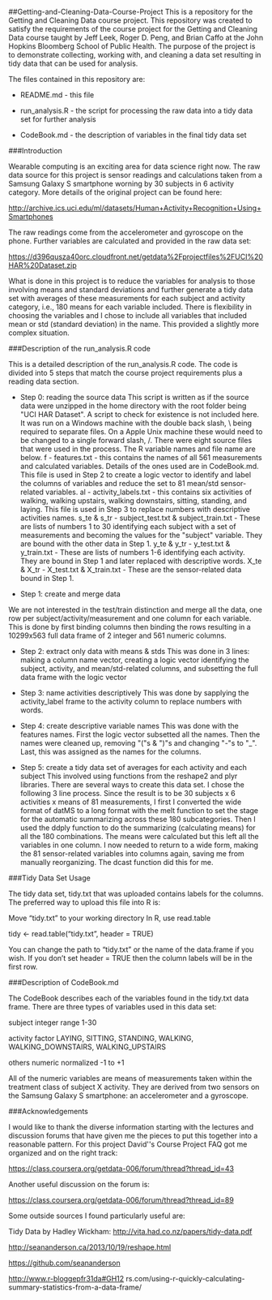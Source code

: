 ##Getting-and-Cleaning-Data-Course-Project
This is a repository for the Getting and Cleaning Data course project. This repository was created to satisfy the requirements of the course project for the Getting and Cleaning Data course taught by Jeff Leek, Roger D. Peng, and Brian Caffo at the John Hopkins Bloomberg School of Public Health. The purpose of the project is to demonstrate collecting, working with, and cleaning a data set resulting in tidy data that can be used for analysis.

The files contained in this repository are: 

* README.md - this file

* run_analysis.R - the script for processing the raw data into a tidy data set for further analysis

* CodeBook.md - the description of variables in the final tidy data set

###Introduction

Wearable computing is an exciting area for data science right now. The raw data source for this project is sensor readings and calculations taken from a Samsung Galaxy S smartphone worning by 30 subjects in 6 activity category. More details of the original project can be found here:

http://archive.ics.uci.edu/ml/datasets/Human+Activity+Recognition+Using+Smartphones

The raw readings come from the accelerometer and gyroscope on the phone. Further variables are calculated and provided in the raw data set:

https://d396qusza40orc.cloudfront.net/getdata%2Fprojectfiles%2FUCI%20HAR%20Dataset.zip

What is done in this project is to reduce the variables for analysis to those involving means and standard deviations and further generate a tidy data set with averages of these measurements for each subject and activity category, i.e., 180 means for each variable included. There is flexibility in choosing the variables and I chose to include all variables that included mean or std (standard deviation) in the name. This provided a slightly more complex situation.

###Description of the run_analysis.R code

This is a detailed description of the run_analysis.R code. The code is divided into 5 steps that match the course project requirements plus a reading data section.

* Step 0: reading the source data
This script is written as if the source data were unzipped in the home directory with the root folder being "UCI HAR Dataset". A script to check for existence is not included here. It was run on a Windows machine with the double back slash, \ being required to separate files. On a Apple Unix machine these would need to be changed to a single forward slash, /. There were eight source files that were used in the process. The R variable names and file name are below. f - features.txt - this contains the names of all 561 measurements and calculated variables. Details of the ones used are in CodeBook.md. This file is used in Step 2 to create a logic vector to identify and label the columns of variables and reduce the set to 81 mean/std sensor-related variables. al - activity_labels.txt - this contains six activities of walking, walking upstairs, walking downstairs, sitting, standing, and laying. This file is used in Step 3 to replace numbers with descriptive activities names. s_te & s_tr - subject_test.txt & subject_train.txt - These are lists of numbers 1 to 30 identifying each subject with a set of measurements and becoming the values for the "subject" variable. They are bound with the other data in Step 1. y_te & y_tr - y_test.txt & y_train.txt - These are lists of numbers 1-6 identifying each activity. They are bound in Step 1 and later replaced with descriptive words. X_te & X_tr - X_test.txt & X_train.txt - These are the sensor-related data bound in Step 1.

* Step 1: create and merge data

We are not interested in the test/train distinction and merge all the data, one row per subject/activity/measurement and one column for each variable. This is done by first binding columns then binding the rows resulting in a 10299x563 full data frame of 2 integer and 561 numeric columns.

* Step 2: extract only data with means & stds
This was done in 3 lines: making a column name vector, creating a logic vector identifying the subject, activity, and mean/std-related columns, and subsetting the full data frame with the logic vector

* Step 3: name activities descriptively
This was done by sapplying the activity_label frame to the activity column to replace numbers with words.

* Step 4: create descriptive variable names
This was done with the features names. First the logic vector subsetted all the names. Then the names were cleaned up, removing "("s & ")"s and changing "-"s to "_". Last, this was assigned as the names for the columns.

* Step 5: create a tidy data set of averages for each activity and each subject
This involved using functions from the reshape2 and plyr libraries. There are several ways to create this data set. I chose the following 3 line process. Since the result is to be 30 subjects x 6 activities x means of 81 measurements, I first I converted the wide format of datMS to a long format with the melt function to set the stage for the automatic summarizing across these 180 subcategories. Then I used the ddply function to do the summarizing (calculating means) for all the 180 combinations. The means were calculated but this left all the variables in one column. I now needed to return to a wide form, making the 81 sensor-related variables into columns again, saving me from manually reorganizing. The dcast function did this for me.

###Tidy Data Set Usage

The tidy data set, tidy.txt that was uploaded contains labels for the columns. The preferred way to upload this file into R is:

Move “tidy.txt” to your working directory In R, use read.table

tidy <- read.table(“tidy.txt”, header = TRUE)

You can change the path to “tidy.txt” or the name of the data.frame if you wish. If you don’t set header = TRUE then the column labels will be in the first row.

###Description of CodeBook.md

The CodeBook describes each of the variables found in the tidy.txt data frame. There are three types of variables used in this data set:

subject integer range 1-30

activity factor LAYING, SITTING, STANDING, WALKING, WALKING_DOWNSTAIRS, WALKING_UPSTAIRS

others numeric normalized -1 to +1

All of the numeric variables are means of measurements taken within the treatment class of subject X activity. They are derived from two sensors on the Samsung Galaxy S smartphone: an accelerometer and a gyroscope.

###Acknowledgements

I would like to thank the diverse information starting with the lectures and discussion forums that have given me the pieces to put this together into a reasonable pattern. For this project David''s Course Project FAQ got me organized and on the right track:

https://class.coursera.org/getdata-006/forum/thread?thread_id=43

Another useful discussion on the forum is:

https://class.coursera.org/getdata-006/forum/thread?thread_id=89

Some outside sources I found particularly useful are:

Tidy Data by Hadley Wickham: http://vita.had.co.nz/papers/tidy-data.pdf

http://seananderson.ca/2013/10/19/reshape.html

https://github.com/seananderson

http://www.r-bloggepfr31da#GH12
rs.com/using-r-quickly-calculating-summary-statistics-from-a-data-frame/

